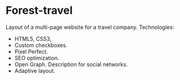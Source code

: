 # Forest-travel
Layout of a multi-page website for a travel company.
Technologies:
- HTML5, CSS3, 
- Custom checkboxes.
- Pixel Perfect.
- SEO optimization.
- Open Graph. Description for social networks.
- Adaptive layout.
